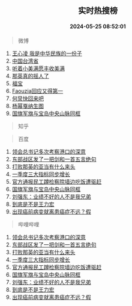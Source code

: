 <div align="center"><h2>实时热搜榜</h2><h4>2024-05-25 08:52:01</h4></div>

> 微博  

1. [王心凌 我是中华民族的一份子](https://s.weibo.com/weibo?q=%E7%8E%8B%E5%BF%83%E5%87%8C%20%E6%88%91%E6%98%AF%E4%B8%AD%E5%8D%8E%E6%B0%91%E6%97%8F%E7%9A%84%E4%B8%80%E4%BB%BD%E5%AD%90&t=31&band_rank=1&Refer=top)<br />
2. [中国台湾省](https://s.weibo.com/weibo?q=%23%E4%B8%AD%E5%9B%BD%E5%8F%B0%E6%B9%BE%E7%9C%81%23&t=31&band_rank=2&Refer=top)<br />
3. [听着小美满愿丰收美满](https://s.weibo.com/weibo?q=%23%E5%90%AC%E7%9D%80%E5%B0%8F%E7%BE%8E%E6%BB%A1%E6%84%BF%E4%B8%B0%E6%94%B6%E7%BE%8E%E6%BB%A1%23&t=31&band_rank=3&Refer=top)<br />
4. [那英真的摇人了](https://s.weibo.com/weibo?q=%23%E9%82%A3%E8%8B%B1%E7%9C%9F%E7%9A%84%E6%91%87%E4%BA%BA%E4%BA%86%23&t=31&band_rank=4&Refer=top)<br />
5. [福宝](https://s.weibo.com/weibo?q=%E7%A6%8F%E5%AE%9D&t=31&band_rank=5&Refer=top)<br />
6. [Faouzia回应又得第一](https://s.weibo.com/weibo?q=%23Faouzia%E5%9B%9E%E5%BA%94%E5%8F%88%E5%BE%97%E7%AC%AC%E4%B8%80%23&t=31&band_rank=6&Refer=top)<br />
7. [何炅快回来吧](https://s.weibo.com/weibo?q=%23%E4%BD%95%E7%82%85%E5%BF%AB%E5%9B%9E%E6%9D%A5%E5%90%A7%23&t=31&band_rank=7&Refer=top)<br />
8. [杨幂戛纳生图](https://s.weibo.com/weibo?q=%23%E6%9D%A8%E5%B9%82%E6%88%9B%E7%BA%B3%E7%94%9F%E5%9B%BE%23&t=31&band_rank=8&Refer=top)<br />
9. [国旗军旗与宝岛中央山脉同框](https://s.weibo.com/weibo?q=%23%E5%9B%BD%E6%97%97%E5%86%9B%E6%97%97%E4%B8%8E%E5%AE%9D%E5%B2%9B%E4%B8%AD%E5%A4%AE%E5%B1%B1%E8%84%89%E5%90%8C%E6%A1%86%23&t=31&band_rank=9&Refer=top)<br />

> 知乎  


> 百度  

1. [领会总书记多次考察港口的深意](https://www.baidu.com/s?wd=%E9%A2%86%E4%BC%9A%E6%80%BB%E4%B9%A6%E8%AE%B0%E5%A4%9A%E6%AC%A1%E8%80%83%E5%AF%9F%E6%B8%AF%E5%8F%A3%E7%9A%84%E6%B7%B1%E6%84%8F&sa=fyb_news&rsv_dl=fyb_news)<br />
2. [东部战区发了一把剑和一首五言绝句](https://www.baidu.com/s?wd=%E4%B8%9C%E9%83%A8%E6%88%98%E5%8C%BA%E5%8F%91%E4%BA%86%E4%B8%80%E6%8A%8A%E5%89%91%E5%92%8C%E4%B8%80%E9%A6%96%E4%BA%94%E8%A8%80%E7%BB%9D%E5%8F%A5&sa=fyb_news&rsv_dl=fyb_news)<br />
3. [打败那英的亚当有什么来头](https://www.baidu.com/s?wd=%E6%89%93%E8%B4%A5%E9%82%A3%E8%8B%B1%E7%9A%84%E4%BA%9A%E5%BD%93%E6%9C%89%E4%BB%80%E4%B9%88%E6%9D%A5%E5%A4%B4&sa=fyb_news&rsv_dl=fyb_news)<br />
4. [一季度三大指标同步增长](https://www.baidu.com/s?wd=%E4%B8%80%E5%AD%A3%E5%BA%A6%E4%B8%89%E5%A4%A7%E6%8C%87%E6%A0%87%E5%90%8C%E6%AD%A5%E5%A2%9E%E9%95%BF&sa=fyb_news&rsv_dl=fyb_news)<br />
5. [官方通报民工蹲检察院墙边吃饭遭驱赶](https://www.baidu.com/s?wd=%E5%AE%98%E6%96%B9%E9%80%9A%E6%8A%A5%E6%B0%91%E5%B7%A5%E8%B9%B2%E6%A3%80%E5%AF%9F%E9%99%A2%E5%A2%99%E8%BE%B9%E5%90%83%E9%A5%AD%E9%81%AD%E9%A9%B1%E8%B5%B6&sa=fyb_news&rsv_dl=fyb_news)<br />
6. [国旗军旗与宝岛中央山脉同框](https://www.baidu.com/s?wd=%E5%9B%BD%E6%97%97%E5%86%9B%E6%97%97%E4%B8%8E%E5%AE%9D%E5%B2%9B%E4%B8%AD%E5%A4%AE%E5%B1%B1%E8%84%89%E5%90%8C%E6%A1%86&sa=fyb_news&rsv_dl=fyb_news)<br />
7. [刘强东：业绩不好的人不是我兄弟](https://www.baidu.com/s?wd=%E5%88%98%E5%BC%BA%E4%B8%9C%EF%BC%9A%E4%B8%9A%E7%BB%A9%E4%B8%8D%E5%A5%BD%E7%9A%84%E4%BA%BA%E4%B8%8D%E6%98%AF%E6%88%91%E5%85%84%E5%BC%9F&sa=fyb_news&rsv_dl=fyb_news)<br />
8. [到底是不是王力宏](https://www.baidu.com/s?wd=%E5%88%B0%E5%BA%95%E6%98%AF%E4%B8%8D%E6%98%AF%E7%8E%8B%E5%8A%9B%E5%AE%8F&sa=fyb_news&rsv_dl=fyb_news)<br />
9. [出现癌前病变就离患癌症不远？假](https://www.baidu.com/s?wd=%E5%87%BA%E7%8E%B0%E7%99%8C%E5%89%8D%E7%97%85%E5%8F%98%E5%B0%B1%E7%A6%BB%E6%82%A3%E7%99%8C%E7%97%87%E4%B8%8D%E8%BF%9C%EF%BC%9F%E5%81%87&sa=fyb_news&rsv_dl=fyb_news)<br />

> 哔哩哔哩  

1. [领会总书记多次考察港口的深意](https://www.baidu.com/s?wd=%E9%A2%86%E4%BC%9A%E6%80%BB%E4%B9%A6%E8%AE%B0%E5%A4%9A%E6%AC%A1%E8%80%83%E5%AF%9F%E6%B8%AF%E5%8F%A3%E7%9A%84%E6%B7%B1%E6%84%8F&sa=fyb_news&rsv_dl=fyb_news)<br />
2. [东部战区发了一把剑和一首五言绝句](https://www.baidu.com/s?wd=%E4%B8%9C%E9%83%A8%E6%88%98%E5%8C%BA%E5%8F%91%E4%BA%86%E4%B8%80%E6%8A%8A%E5%89%91%E5%92%8C%E4%B8%80%E9%A6%96%E4%BA%94%E8%A8%80%E7%BB%9D%E5%8F%A5&sa=fyb_news&rsv_dl=fyb_news)<br />
3. [打败那英的亚当有什么来头](https://www.baidu.com/s?wd=%E6%89%93%E8%B4%A5%E9%82%A3%E8%8B%B1%E7%9A%84%E4%BA%9A%E5%BD%93%E6%9C%89%E4%BB%80%E4%B9%88%E6%9D%A5%E5%A4%B4&sa=fyb_news&rsv_dl=fyb_news)<br />
4. [一季度三大指标同步增长](https://www.baidu.com/s?wd=%E4%B8%80%E5%AD%A3%E5%BA%A6%E4%B8%89%E5%A4%A7%E6%8C%87%E6%A0%87%E5%90%8C%E6%AD%A5%E5%A2%9E%E9%95%BF&sa=fyb_news&rsv_dl=fyb_news)<br />
5. [官方通报民工蹲检察院墙边吃饭遭驱赶](https://www.baidu.com/s?wd=%E5%AE%98%E6%96%B9%E9%80%9A%E6%8A%A5%E6%B0%91%E5%B7%A5%E8%B9%B2%E6%A3%80%E5%AF%9F%E9%99%A2%E5%A2%99%E8%BE%B9%E5%90%83%E9%A5%AD%E9%81%AD%E9%A9%B1%E8%B5%B6&sa=fyb_news&rsv_dl=fyb_news)<br />
6. [国旗军旗与宝岛中央山脉同框](https://www.baidu.com/s?wd=%E5%9B%BD%E6%97%97%E5%86%9B%E6%97%97%E4%B8%8E%E5%AE%9D%E5%B2%9B%E4%B8%AD%E5%A4%AE%E5%B1%B1%E8%84%89%E5%90%8C%E6%A1%86&sa=fyb_news&rsv_dl=fyb_news)<br />
7. [刘强东：业绩不好的人不是我兄弟](https://www.baidu.com/s?wd=%E5%88%98%E5%BC%BA%E4%B8%9C%EF%BC%9A%E4%B8%9A%E7%BB%A9%E4%B8%8D%E5%A5%BD%E7%9A%84%E4%BA%BA%E4%B8%8D%E6%98%AF%E6%88%91%E5%85%84%E5%BC%9F&sa=fyb_news&rsv_dl=fyb_news)<br />
8. [到底是不是王力宏](https://www.baidu.com/s?wd=%E5%88%B0%E5%BA%95%E6%98%AF%E4%B8%8D%E6%98%AF%E7%8E%8B%E5%8A%9B%E5%AE%8F&sa=fyb_news&rsv_dl=fyb_news)<br />
9. [出现癌前病变就离患癌症不远？假](https://www.baidu.com/s?wd=%E5%87%BA%E7%8E%B0%E7%99%8C%E5%89%8D%E7%97%85%E5%8F%98%E5%B0%B1%E7%A6%BB%E6%82%A3%E7%99%8C%E7%97%87%E4%B8%8D%E8%BF%9C%EF%BC%9F%E5%81%87&sa=fyb_news&rsv_dl=fyb_news)<br />

